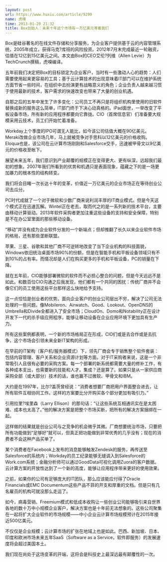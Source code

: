 ```yaml
---
layout: post
url: https://www.huxiu.com/article/9299
name: 虎嗅
time: 2013-01-20 21:32
title: Box创始人：未来十年这个市场有一万亿美元等着我们
---
```

Box是硅谷著名的在线文件存储和分享服务，为企业客户提供基于云的内容管理系统，2005年成立，获得马克?库班的风险投资。2012年7月末完成最近一轮融资，估值在12亿到15亿美元之间。本文由Box的CEO艾伦?列维（Allen Levie）为TechCrunch撰稿，虎嗅编译。

五年前我们决定把Box的目标锁定为企业客户，当时有一些激动人心的趋势：人们需要使用起来更容易的工具；基于云计算技术的出现意味着IT部门可以在维护系统方面节省一些时间，在组织中去扮演更有战略意义的角色；企业负责人越来越习惯于使用最新的技术，客户需求的快速改变也带来了大量的创业机遇。

自那之后的五年中发生了许多变化：公司员工不再只是将组织机构里使用的旧软件替换成新的服务这么简单，IT部门终于下决心动真格的。iPad面世，一举改变了平板设备市场，所有新的应用程序都要向它靠拢。CIO（首席信息官）们准备要大规模采用云技术，员工们开始忙着准备。

Workday上个季度的IPO可谓无人能比，如今该公司估值大概在90亿美元。Meraki改做企业市场几年，马上就被竞争对手思科以12亿美元的价格收购。Eloqua也是，该公司在云计算市场刚刚和Salesforce交手，迅速被甲骨文以9亿美元的价格收至帐下。

展望未来五年，我们意识到产业颠覆的规模正在变得更大、更有纵深，远超我们最初的想象。2007年我们所看到的优势和机遇只是表面现象，蕴藏之下的是一场更加暴力的根本性的结构转变。

我们将会目睹一次长达十年的变革，价值近一万亿美元的企业市场正在等待创业公司去瓜分。

PC时代成就了一个对于微软和少数厂商来说利润丰厚的IT商业模式。但是今天这个模式正在迅速瓦解。Wintel正在老去，取而代之的是一系列新的技术平台，主要由移动计算驱动。2013年软件采购者更加注重这些设备的支持和安全保障，特别是不在办公室里面的那些移动设备。

“移动”并没有成为企业软件分发的一个新端点；但却推翻了长久以来企业软件市场的格局，还有那些垄断联盟。

苹果、三星、谷歌和其他厂商不可逆转地改变了当下企业机构的科技面貌，Windows依旧统治桌面市场90%的份额，但是在智能手机和平板设备领域只有不到10%的占有率。而情况却是人们在购买更多的手机和平板设备，PC的销量在下降。

就在五年前，CIO能够部署微软的软件而不必担心整合的问题，但是今天远远不是如此。和数百位CIO沟通之后我发现，他们都有一个共同的困扰：传统厂商并不会像它们的员工使用这些平台那样这么快地给予支持。

这一点恰恰是创业者的优势。面向企业客户的创业公司层出不穷，解决了公司无法处理的一些问题。像Mobileron、Airwatch、Good、Lookout、OpenDNS的Umbrella和Divide全都进入了安全市场；CloudOn、Domo和Notability正在设计开发下一代的杀手级应用程序，能够让移动设备在企业应用环境下更加具有生产力。

所有这些案例都表明，一个新的市场格局正在形成，CIO们或是去合作或是去抗争，这个市场会引领未来全新IT架构的形成。

在早前的IT架构（客户机/服务器模式）下，领先厂商会专于销售整个软件套装：包括内容管理、客户关系和企业资源计划等方面。对于IT采购者来说，这是一个非常吸引人且很有必要的采购方案。每一个部署的新系统都需要大量的修补工作，有各种成本支出，也需要新的技能和人才。集成？还是算了。如果只是从一家供应商采购全部（或大部分）技术的话，谁也赢不过微软、甲骨文和IBM。

大约是在1997年，比尔?盖茨曾经说：“消费者想要厂商把用户界面整合进去，让所有软件互相协同工作。这样的方案要比分开购买各个部分更加有吸引力。”

引用拉里?埃里森（Larry Ellison）的那句话：“让这些系统互相通讯实在是太困难、成本也太高了。”他的解决方案是把整个市场买断，把所有的解决方案捆绑在一起。

这样做的结果就是创业公司与之竞争的机会微乎其微。厂商想要统治市场，只要把所有功能做到“足够好”就可以，但真正把功能做到非常优秀的几乎没有；现在的消费者不会这种产品买单了。

某个消费者在Facebook上发布的消息能够触发Zendesk的服务，再传送至Salesforce的系统内；Workday的员工纪录能够无缝调入到Salesforce的Work.com系统；金融分析师可以通过GoodData可视化调用Zuora的客户数据。云计算方案的开放性达到了一个新的高度，能够让应用程序带来更好的使用效果。

之前，如果你的公司有足够庞大的IT团队，那么应该能应付得了Oracle Financials或EMC Documentum这些产品不菲的开支和厚重的文档。但是只有几名雇员的机构可就没那么走运了。

如今，病毒营销、Freemium模式和低成本收购让一些创业公司能够吸引来自世界各地的数十万中小规模企业客户，解决方案也是十年前无法想象的。这些公司聚集在一起将扩大企业软件的市场规模——中小企业云计算市场规模预计在2015年接近500亿美元。

不仅仅是企业规模；云计算市场的扩张在地域上也是如此。巴西、新加坡、日本、印度和欧洲市场未来五年SaaS（Software as a Service，软件即服务）的发展速度将会超过美国本土。

我们现在尚处于这场变革的开端，这将会是科技史上最深远最有颠覆性的一次。

